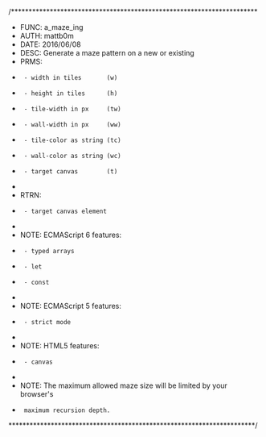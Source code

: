/**********************************************************************
 * FUNC: a_maze_ing
 * AUTH: mattb0m
 * DATE: 2016/06/08
 * DESC: Generate a maze pattern on a new or existing <canvas>
 * PRMS:
 *      - width in tiles       (w)
 *      - height in tiles      (h)
 *      - tile-width in px     (tw)
 *      - wall-width in px     (ww)
 *      - tile-color as string (tc)
 *      - wall-color as string (wc)
 *      - target canvas        (t)
 * 
 * RTRN:
 *      - target canvas element
 * 
 * NOTE: ECMAScript 6 features:
 *      - typed arrays
 *      - let
 *      - const
 * 
 * NOTE: ECMAScript 5 features:
 *      - strict mode
 * 
 * NOTE: HTML5 features:
 *      - canvas
 * 
 * NOTE: The maximum allowed maze size will be limited by your browser's
 *      maximum recursion depth.
 **********************************************************************/

